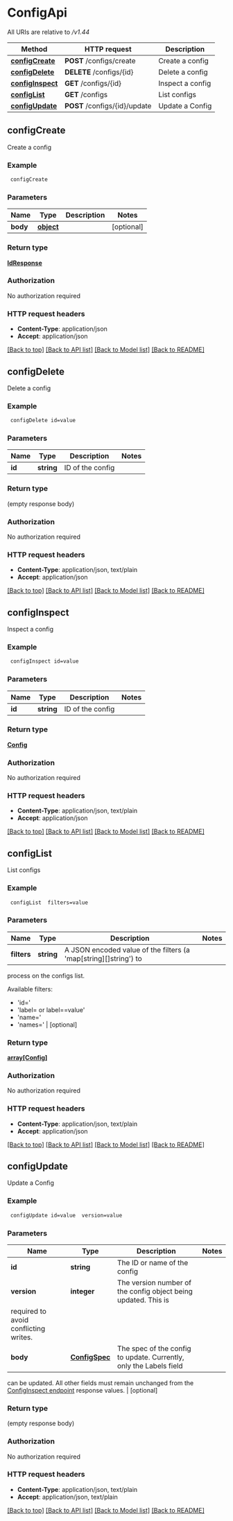 # ConfigApi

All URIs are relative to */v1.44*

Method | HTTP request | Description
------------- | ------------- | -------------
[**configCreate**](ConfigApi.md#configCreate) | **POST** /configs/create | Create a config
[**configDelete**](ConfigApi.md#configDelete) | **DELETE** /configs/{id} | Delete a config
[**configInspect**](ConfigApi.md#configInspect) | **GET** /configs/{id} | Inspect a config
[**configList**](ConfigApi.md#configList) | **GET** /configs | List configs
[**configUpdate**](ConfigApi.md#configUpdate) | **POST** /configs/{id}/update | Update a Config


## **configCreate**

Create a config

### Example
```bash
 configCreate
```

### Parameters

Name | Type | Description  | Notes
------------- | ------------- | ------------- | -------------
 **body** | [**object**](.md) |  | [optional]

### Return type

[**IdResponse**](IdResponse.md)

### Authorization

No authorization required

### HTTP request headers

 - **Content-Type**: application/json
 - **Accept**: application/json

[[Back to top]](#) [[Back to API list]](../README.md#documentation-for-api-endpoints) [[Back to Model list]](../README.md#documentation-for-models) [[Back to README]](../README.md)

## **configDelete**

Delete a config

### Example
```bash
 configDelete id=value
```

### Parameters

Name | Type | Description  | Notes
------------- | ------------- | ------------- | -------------
 **id** | **string** | ID of the config |

### Return type

(empty response body)

### Authorization

No authorization required

### HTTP request headers

 - **Content-Type**: application/json, text/plain
 - **Accept**: application/json

[[Back to top]](#) [[Back to API list]](../README.md#documentation-for-api-endpoints) [[Back to Model list]](../README.md#documentation-for-models) [[Back to README]](../README.md)

## **configInspect**

Inspect a config

### Example
```bash
 configInspect id=value
```

### Parameters

Name | Type | Description  | Notes
------------- | ------------- | ------------- | -------------
 **id** | **string** | ID of the config |

### Return type

[**Config**](Config.md)

### Authorization

No authorization required

### HTTP request headers

 - **Content-Type**: application/json, text/plain
 - **Accept**: application/json

[[Back to top]](#) [[Back to API list]](../README.md#documentation-for-api-endpoints) [[Back to Model list]](../README.md#documentation-for-models) [[Back to README]](../README.md)

## **configList**

List configs

### Example
```bash
 configList  filters=value
```

### Parameters

Name | Type | Description  | Notes
------------- | ------------- | ------------- | -------------
 **filters** | **string** | A JSON encoded value of the filters (a 'map[string][]string') to
process on the configs list.

Available filters:

- 'id=<config id>'
- 'label=<key> or label=<key>=value'
- 'name=<config name>'
- 'names=<config name>' | [optional]

### Return type

[**array[Config]**](Config.md)

### Authorization

No authorization required

### HTTP request headers

 - **Content-Type**: application/json, text/plain
 - **Accept**: application/json

[[Back to top]](#) [[Back to API list]](../README.md#documentation-for-api-endpoints) [[Back to Model list]](../README.md#documentation-for-models) [[Back to README]](../README.md)

## **configUpdate**

Update a Config

### Example
```bash
 configUpdate id=value  version=value
```

### Parameters

Name | Type | Description  | Notes
------------- | ------------- | ------------- | -------------
 **id** | **string** | The ID or name of the config |
 **version** | **integer** | The version number of the config object being updated. This is
required to avoid conflicting writes. |
 **body** | [**ConfigSpec**](ConfigSpec.md) | The spec of the config to update. Currently, only the Labels field
can be updated. All other fields must remain unchanged from the
[ConfigInspect endpoint](#operation/ConfigInspect) response values. | [optional]

### Return type

(empty response body)

### Authorization

No authorization required

### HTTP request headers

 - **Content-Type**: application/json, text/plain
 - **Accept**: application/json, text/plain

[[Back to top]](#) [[Back to API list]](../README.md#documentation-for-api-endpoints) [[Back to Model list]](../README.md#documentation-for-models) [[Back to README]](../README.md)

